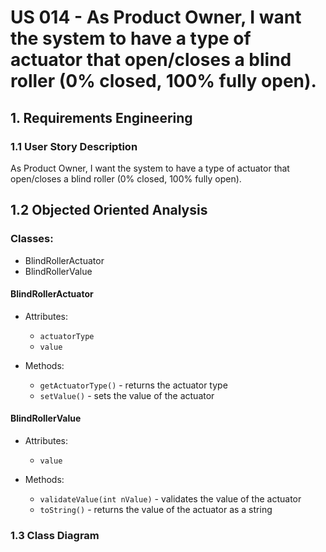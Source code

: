 # US 014 - As Product Owner, I want the system to have a type of actuator that open/closes a blind roller (0% closed, 100% fully open).

## 1. Requirements Engineering

### 1.1 User Story Description

As Product Owner, I want the system to have a type of actuator that open/closes
a blind roller (0% closed, 100% fully open).

## 1.2 Objected Oriented Analysis
### Classes:

- BlindRollerActuator
- BlindRollerValue

#### BlindRollerActuator

- Attributes:
    - `actuatorType`
    - `value`

- Methods:
    - `getActuatorType()` - returns the actuator type
    - `setValue()` - sets the value of the actuator

#### BlindRollerValue

- Attributes:
    - `value`

- Methods:
    - `validateValue(int nValue)` - validates the value of the actuator
    - `toString()` - returns the value of the actuator as a string

### 1.3 Class Diagram

